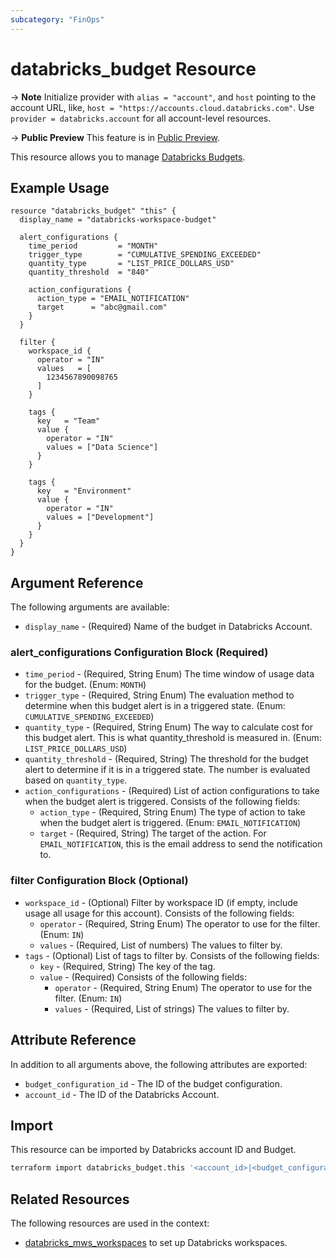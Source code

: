 ```yaml
---
subcategory: "FinOps"
---
```

# databricks_budget Resource

-> **Note** Initialize provider with `alias = "account"`, and `host` pointing to the account URL, like, `host = "https://accounts.cloud.databricks.com"`. Use `provider = databricks.account` for all account-level resources.

-> **Public Preview** This feature is in [Public Preview](https://docs.databricks.com/release-notes/release-types.html).

This resource allows you to manage [Databricks Budgets](https://docs.databricks.com/en/admin/account-settings/budgets.html).

## Example Usage

```hcl
resource "databricks_budget" "this" {
  display_name = "databricks-workspace-budget"

  alert_configurations {
    time_period         = "MONTH"
    trigger_type        = "CUMULATIVE_SPENDING_EXCEEDED"
    quantity_type       = "LIST_PRICE_DOLLARS_USD"
    quantity_threshold  = "840"

    action_configurations {
      action_type = "EMAIL_NOTIFICATION"
      target      = "abc@gmail.com"
    }
  }

  filter {
    workspace_id {
      operator = "IN"
      values   = [
        1234567890098765
      ]
    }
    
    tags {
      key   = "Team"
      value {
        operator = "IN"
        values = ["Data Science"]
      }
    }

    tags {
      key   = "Environment"
      value {
        operator = "IN"
        values = ["Development"]
      }
    }
  }
}
```

## Argument Reference

The following arguments are available:

* `display_name` - (Required) Name of the budget in Databricks Account.

### alert_configurations Configuration Block (Required)

* `time_period` - (Required, String Enum) The time window of usage data for the budget. (Enum: `MONTH`)
* `trigger_type` - (Required, String Enum) The evaluation method to determine when this budget alert is in a triggered state. (Enum: `CUMULATIVE_SPENDING_EXCEEDED`)
* `quantity_type` - (Required, String Enum) The way to calculate cost for this budget alert. This is what quantity_threshold is measured in. (Enum: `LIST_PRICE_DOLLARS_USD`)
* `quantity_threshold` - (Required, String) The threshold for the budget alert to determine if it is in a triggered state. The number is evaluated based on `quantity_type`.
* `action_configurations` - (Required) List of action configurations to take when the budget alert is triggered. Consists of the following fields:
  * `action_type` - (Required, String Enum) The type of action to take when the budget alert is triggered. (Enum: `EMAIL_NOTIFICATION`)
  * `target` - (Required, String) The target of the action. For `EMAIL_NOTIFICATION`, this is the email address to send the notification to.

### filter Configuration Block (Optional)

* `workspace_id` - (Optional) Filter by workspace ID (if empty, include usage all usage for this account). Consists of the following fields:
  * `operator` - (Required, String Enum) The operator to use for the filter. (Enum: `IN`)
  * `values` - (Required, List of numbers) The values to filter by.
* `tags` - (Optional) List of tags to filter by. Consists of the following fields:
  * `key` - (Required, String) The key of the tag.
  * `value` - (Required) Consists of the following fields:
    * `operator` - (Required, String Enum) The operator to use for the filter. (Enum: `IN`)
    * `values` - (Required, List of strings) The values to filter by.

## Attribute Reference

In addition to all arguments above, the following attributes are exported:

* `budget_configuration_id` - The ID of the budget configuration.
* `account_id` - The ID of the Databricks Account.

## Import

This resource can be imported by Databricks account ID and Budget.

```sh
terraform import databricks_budget.this '<account_id>|<budget_configuration_id>'
```

## Related Resources

The following resources are used in the context:

* [databricks_mws_workspaces](mws_workspaces.md) to set up Databricks workspaces.
